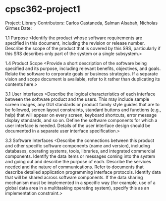 # cpsc362-project1
Project: Library
Contributors: Carlos Castaneda, Salman Alsabah, Nicholas Girmes
Date:

1.1 Purpose 
<Identify the product whose software requirements are specified in this document, including the 
revision or release number. Describe the scope of the product that is covered by this SRS, 
particularly if this SRS describes only part of the system or a single subsystem.>

1.4 Product Scope
<Provide a short description of the software being specified and its purpose, including relevant 
benefits, objectives, and goals. Relate the software to corporate goals or business strategies. If a 
separate vision and scope document is available, refer to it rather than duplicating its contents 
here.>

3.1 User Interfaces
<Describe the logical characteristics of each interface between the software product and the users. 
This may include sample screen images, any GUI standards or product family style guides that are 
to be followed, screen layout constraints, standard buttons and functions (e.g., help) that will 
appear on every screen, keyboard shortcuts, error message display standards, and so on. Define 
the software components for which a user interface is needed. Details of the user interface design 
should be documented in a separate user interface specification.>
  
 3.3 Software Interfaces
<Describe the connections between this product and other specific software components (name 
and version), including databases, operating systems, tools, libraries, and integrated commercial 
components. Identify the data items or messages coming into the system and going out and 
describe the purpose of each. Describe the services needed and the nature of communications. 
Refer to documents that describe detailed application programming interface protocols. Identify 
data that will be shared across software components. If the data sharing mechanism must be 
implemented in a specific way (for example, use of a global data area in a multitasking operating 
system), specify this as an implementation constraint.>

